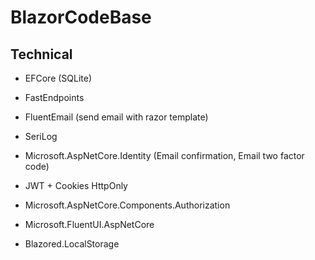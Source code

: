 # BlazorCodeBase

## Technical
- EFCore (SQLite)
- FastEndpoints
- FluentEmail (send email with razor template)
- SeriLog
- Microsoft.AspNetCore.Identity (Email confirmation, Email two factor code)
- JWT + Cookies HttpOnly

- Microsoft.AspNetCore.Components.Authorization
- Microsoft.FluentUI.AspNetCore
- Blazored.LocalStorage
